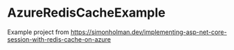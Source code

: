 # AzureRedisCacheExample

Example project from https://simonholman.dev/implementing-asp-net-core-session-with-redis-cache-on-azure
